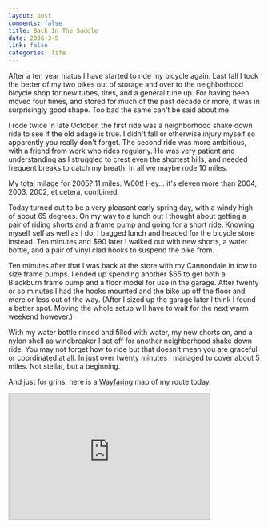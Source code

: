 ```yaml
--- 
layout: post
comments: false
title: Back In The Saddle
date: 2006-3-5
link: false
categories: life
---
```

After a ten year hiatus I have started to ride my bicycle again. Last fall I took the better of my two bikes out of storage and over to the neighborhood bicycle shop for new tubes, tires, and a general tune up. For having been moved four times, and stored for much of the past decade or more, it was in surprisingly good shape. Too bad the same can't be said about me.

I rode twice in late October, the first ride was a neighborhood shake down ride to see if the old adage is true. I didn't fall or otherwise injury myself so apparently you really don't forget. The second ride was more ambitious, with a friend from work who rides regularly. He was very patient and understanding as I struggled to crest even the shortest hills, and needed frequent breaks to catch my breath. In all we maybe rode 10 miles.

My total milage for 2005? 11 miles. W00t! Hey... it's eleven more than 2004, 2003, 2002, et cetera, combined.

Today turned out to be a very pleasant early spring day, with a windy high of about 65 degrees. On my way to a lunch out I thought about getting a pair of riding shorts and a frame pump and going for a short ride. Knowing myself self as well as I do, I bagged lunch and headed for the bicycle store instead. Ten minutes and $90 later I walked out with new shorts, a water bottle, and a pair of vinyl clad hooks to suspend the bike from.

Ten minutes after that I was back at the store with my Cannondale in tow to size frame pumps. I ended up spending another $65 to get both a Blackburn frame pump and a floor model for use in the garage. After twenty or so minutes I had the hooks mounted and the bike up off the floor and more or less out of the way. (After I sized up the garage later I think I found a better spot. Moving the whole setup will have to wait for the next warm weekend however.)

With my water bottle rinsed and filled with water, my new shorts on, and a nylon shell as windbreaker I set off for another neighborhood shake down ride. You may not forget how to ride but that doesn't mean you are graceful or coordinated at all. In just over twenty minutes I managed to cover about 5 miles. Not stellar, but a beginning.

And just for grins, here is a <a href="http://wayfaring.com" title="Wayfaring">Wayfaring</a> map of my route today.

<iframe src="http://www.wayfaring.com/maps/export/10012" style="border: 2px solid #cccccc; width: 400px; height: 250px" frameborder="0" scrolling="no"></iframe>
